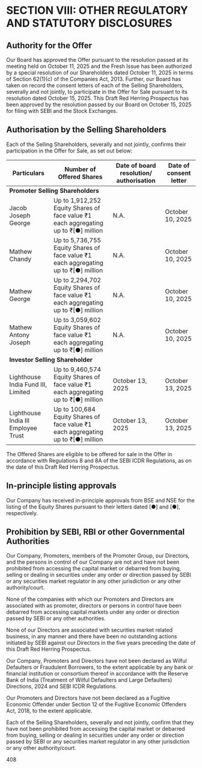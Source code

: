 # SECTION VIII: OTHER REGULATORY AND STATUTORY DISCLOSURES

## Authority for the Offer

Our Board has approved the Offer pursuant to the resolution passed at its meeting held on October 11, 2025 and the Fresh Issue has been authorized by a special resolution of our Shareholders dated October 11, 2025 in terms of Section 62(1)(c) of the Companies Act, 2013. Further, our Board has taken on record the consent letters of each of the Selling Shareholders, severally and not jointly, to participate in the Offer for Sale pursuant to its resolution dated October 15, 2025. This Draft Red Herring Prospectus has been approved by the resolution passed by our Board on October 15, 2025 for filing with SEBI and the Stock Exchanges.

## Authorisation by the Selling Shareholders

Each of the Selling Shareholders, severally and not jointly, confirms their participation in the Offer for Sale, as set out below:

<table><thead><tr><th>Particulars</th><th>Number of Offered Shares</th><th>Date of board resolution/ authorisation</th><th>Date of consent letter</th></tr></thead><tbody><tr><td colspan="4"><strong>Promoter Selling Shareholders</strong></td></tr><tr><td>Jacob Joseph George</td><td>Up to 1,912,252 Equity Shares of face value ₹1 each aggregating up to ₹[●] million</td><td>N.A.</td><td>October 10, 2025</td></tr><tr><td>Mathew Chandy</td><td>Up to 5,736,755 Equity Shares of face value ₹1 each aggregating up to ₹[●] million</td><td>N.A.</td><td>October 10, 2025</td></tr><tr><td>Mathew George</td><td>Up to 2,294,702 Equity Shares of face value ₹1 each aggregating up to ₹[●] million</td><td>N.A.</td><td>October 10, 2025</td></tr><tr><td>Mathew Antony Joseph</td><td>Up to 3,059,602 Equity Shares of face value ₹1 each aggregating up to ₹[●] million</td><td>N.A.</td><td>October 10, 2025</td></tr><tr><td colspan="4"><strong>Investor Selling Shareholder</strong></td></tr><tr><td>Lighthouse India Fund III, Limited</td><td>Up to 9,460,574 Equity Shares of face value ₹1 each aggregating up to ₹[●] million</td><td>October 13, 2025</td><td>October 13, 2025</td></tr><tr><td>Lighthouse India III Employee Trust</td><td>Up to 100,684 Equity Shares of face value ₹1 each aggregating up to ₹[●] million</td><td>October 13, 2025</td><td>October 13, 2025</td></tr></tbody></table>

The Offered Shares are eligible to be offered for sale in the Offer in accordance with Regulations 8 and 8A of the SEBI ICDR Regulations, as on the date of this Draft Red Herring Prospectus.

## In-principle listing approvals

Our Company has received in-principle approvals from BSE and NSE for the listing of the Equity Shares pursuant to their letters dated [●] and [●], respectively.

## Prohibition by SEBI, RBI or other Governmental Authorities

Our Company, Promoters, members of the Promoter Group, our Directors, and the persons in control of our Company are not and have not been prohibited from accessing the capital market or debarred from buying, selling or dealing in securities under any order or direction passed by SEBI or any securities market regulator in any other jurisdiction or any other authority/court.

None of the companies with which our Promoters and Directors are associated with as promoter, directors or persons in control have been debarred from accessing capital markets under any order or direction passed by SEBI or any other authorities.

None of our Directors are associated with securities market related business, in any manner and there have been no outstanding actions initiated by SEBI against our Directors in the five years preceding the date of this Draft Red Herring Prospectus.

Our Company, Promoters and Directors have not been declared as Wilful Defaulters or Fraudulent Borrowers, to the extent applicable by any bank or financial institution or consortium thereof in accordance with the Reserve Bank of India (Treatment of Wilful Defaulters and Large Defaulters) Directions, 2024 and SEBI ICDR Regulations.

Our Promoters and Directors have not been declared as a Fugitive Economic Offender under Section 12 of the Fugitive Economic Offenders Act, 2018, to the extent applicable.

Each of the Selling Shareholders, severally and not jointly, confirm that they have not been prohibited from accessing the capital market or debarred from buying, selling or dealing in securities under any order or direction passed by SEBI or any securities market regulator in any other jurisdiction or any other authority/court.

408